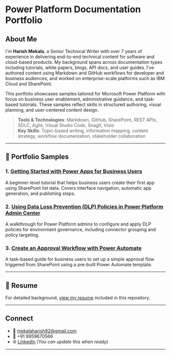 # Power Platform Documentation Portfolio

## About Me

I'm **Harish Mekala**, a Senior Technical Writer with over 7 years of experience in delivering end-to-end technical content for software and cloud-based products. My background spans across documentation types including tutorials, white papers, blogs, API docs, and user guides. I’ve authored content using Markdown and GitHub workflows for developer and business audiences, and worked on enterprise-scale platforms such as IBM Cloud and SharePoint.

This portfolio showcases samples tailored for Microsoft Power Platform with focus on business user enablement, administrative guidance, and task-based tutorials. These samples reflect skills in structured authoring, visual planning, and user-centered content design.

> **Tools & Technologies**: Markdown, GitHub, SharePoint, REST APIs, SDLC, Agile, Visual Studio Code, SnagIt, Visio  
> **Key Skills**: Topic-based writing, information mapping, content strategy, workflow documentation, stakeholder collaboration

---

## 📄 Portfolio Samples

### 1. [Getting Started with Power Apps for Business Users](./getting-started-powerapps.md)
A beginner-level tutorial that helps business users create their first app using SharePoint list data. Covers interface navigation, automatic app generation, and publishing steps.

### 2. [Using Data Loss Prevention (DLP) Policies in Power Platform Admin Center](./dlp-policies-powerplatform.md)
A walkthrough for Power Platform admins to configure and apply DLP policies for environment governance, including connector grouping and policy targeting.

### 3. [Create an Approval Workflow with Power Automate](./approval-flow-powerautomate.md)
A task-based guide for business users to set up a simple approval flow triggered from SharePoint using a pre-built Power Automate template.

---

## 📎 Resume

For detailed background, [view my resume](./resume.md) included in this repository.

---

## Connect

- 📧 mekalaharish92@gmail.com
- 📱 +91 9959670566
- 🌐 [LinkedIn](#) _(You can update this when ready)_

---
